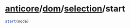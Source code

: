 # [anticore](../../../#reference)/[dom](../../#reference)/[selection](../#reference)/<a name="reference">start</a>

```js
start(node)
```